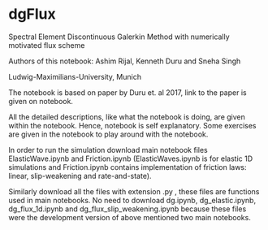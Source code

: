 # dgFlux
Spectral Element Discontinuous Galerkin Method with numerically motivated flux scheme

Authors of this notebook: Ashim Rijal, Kenneth Duru and Sneha Singh

Ludwig-Maximilians-University, Munich

The notebook is based on paper by Duru et. al 2017, link to the paper is given on notebook.

All the detailed descriptions, like what the notebook is doing, are given within the notebook. Hence, notebook is self explanatory. Some exercises are given in the notebook to play around with the notebook.

In order to run the simulation download main notebook files ElasticWave.ipynb and Friction.ipynb (ElasticWaves.ipynb is for elastic 1D simulations and Friction.ipynb contains implementation of friction laws: linear, slip-weakening and rate-and-state).

Similarly download all the files with extension .py , these files are functions used in main notebooks. No need to download dg.ipynb, dg_elastic.ipynb, dg_flux_1d.ipynb and dg_flux_slip_weakening.ipynb because these files were the development version of above mentioned two main notebooks.
